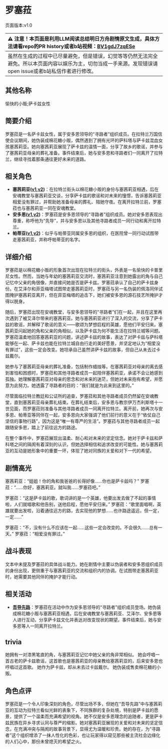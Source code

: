 # 罗塞菈
页面版本:v1.0
 

| :warning: 注意！本页面是利用LLM阅读总结明日方舟剧情原文生成，具体方法请看repo的PR history或者b站视频：[BV1gdJ7zqESe](https://www.bilibili.com/video/BV1gdJ7zqESe/)         |
|:----------------------------|
| 虽然在生成的过程中已尽量避免，但是错误，幻觉等等仍然无法完全避免。所以本页面内容以娱乐为主，切勿当成一手来源。发现错误请open issue或者b站私信作者进行修改。|



## 其他名称
愉快的小贩;萨卡兹女性
## 简要介绍
罗塞菈是一名萨卡兹女性，属于安多恩领导的“寻路者”组织成员。在拉特兰万国信使会议期间，她伪装成棉花糖小贩，偶然遇到了拥有光环的萨科塔与萨卡兹混血女孩塞茜莉亚。她向塞茜莉亚展现了萨卡兹的温情一面，分享了故乡的歌谣，并参与了塞茜莉亚母亲的葬礼准备。事件结束后，她与安多恩和寻路者们一同离开了拉特兰，继续寻找着那条通往更好未来的道路。
## 相关角色
-   **塞茜莉亚([v1](extended_char_sai_qian_li_ya.md),[v2](../char_v3/extended_char_sai_qian_li_ya.md))**：在拉特兰街头以棉花糖小贩的身份与塞茜莉亚相遇，后在安魂教堂与塞茜莉亚交谈，分享萨卡兹的歌谣和对未来的憧憬，告诉塞茜莉亚相爱没有罪过，并帮助她准备母亲的葬礼、陪她守夜。在离开拉特兰前，罗塞菈也与塞茜莉亚一同在安魂教堂。
-   **安多恩([v1](extended_char_an_duo_en.md),[v2](../char_v3/extended_char_an_duo_en.md))**：罗塞菈是安多恩领导的“寻路者”组织成员。她对安多恩表现出尊重，称呼他为“先导”，并与安多恩以及其他寻路者成员一同行动和离开拉特兰。
-   **帕蒂亚([v1](extended_char_pa_di_ya.md),[v2](../char_v3/extended_char_pa_di_ya.md))**：似乎与帕蒂亚同属安多恩的组织，在医院曾一同行动试图带走塞茜莉亚，并称呼帕蒂亚的名字。
## 详细介绍
罗塞菈是以棉花糖小贩的形象首次出现在拉特兰的街头，外表是一名愉快的卡普里尼女性。然而，当她与年幼的塞茜莉亚交流时，塞茜莉亚注意到她露出的角与自己记忆中父亲的角很像，并直接问她是否是萨卡兹。罗塞菈承认了自己的萨卡兹身份。在艾泽尔和菲亚梅塔试图带走塞茜莉亚时，罗塞菈与另一名伪装的佩洛同伴试图掩护塞茜莉亚离开，但在菲亚梅塔的追击下，她们被安多恩的源石技艺所掩护才得以脱身。

随后，罗塞菈出现在安魂教堂，与安多恩领导的“寻路者”们在一起，并且在这里再次遇到了被艾泽尔带来的塞茜莉亚。她与塞茜莉亚进行了深入的交流，分享了萨卡兹的歌谣，并解释了歌谣的意义——歌颂为梦想启程的英雄，愿他们平安归来。塞茜莉亚问起她的角和父亲的角相似，以及萨卡兹为何不能生活在拉特兰城等问题。罗塞菈温柔地回答塞茜莉亚的问题，讲述萨卡兹的故事，表达了对萨卡兹与萨科塔能够在一起、萨卡兹也能在拉特兰城自由行走的美好愿景，并坚定地认为“相爱没有罪过”，这些一定会改变。她坦承自己虽然讲萨卡兹的故事，但自己从未去过卡兹戴尔。

她参与了塞茜莉亚母亲的葬礼准备，包括制作蜡烛等。在塞茜莉亚对母亲的离去感到害怕和困惑时，罗塞菈和其他寻路者成员一起陪伴塞茜莉亚，承诺不会让她感到孤独。她理解塞茜莉亚对母亲的思念和对未来的迷茫，但她对未来抱有希望，并愿意为此努力。她透露了寻路者的目的：“我们就是为此来到这里的。”

尽管面临拉特兰教廷和公证所的追查，罗塞菈和其他寻路者成员仍然留在安魂教堂，直到塞茜莉亚母亲葬礼结束。在葬礼结束后，安多恩与教宗伊万杰利斯塔十一世见面，而罗塞菈则准备与其他寻路者成员一同离开拉特兰。离开前，她再次与安多恩、帕蒂亚等同伴在一起，安多恩向大家强调了他们前行的意义在于“依仗自己坚信的事物行路”，因为这是“唯一有尊严的生活”。罗塞菈与其他寻路者成员一起跟随安多恩，踏上了前往远方的路途。

在整个事件中，罗塞菈展现出温柔、耐心和对未来的坚定信念。她对于萨卡兹和萨科塔之间的隔阂有着深刻的认识，但她选择相信和追求改变的可能性。她与塞茜莉亚的互动是她形象中的重要一环，体现了她对同族的关爱和对下一代的希望。
## 剧情高光
塞茜莉亚：“姐姐！你的角和我爸爸的长得好像......你也是萨卡兹吗？”
罗塞菈：“......你好，塞茜莉亚。就叫我......罗塞菈吧。”

罗塞菈：“这是萨卡兹的歌，歌词讲的是一个英雄，他要出发去做了不起的事情啦，人们就唱歌和他告别，送他启程，愿他平安归来。”
罗塞菈：“歌里面唱啊，英雄就要出发啦，沿着通往远方的路，去实现他的梦想......也许路途遥远，但一定，一定......”

罗塞菈：“不，没有什么不应该在一起......这些一定会改变的。不会很久......总有一天。”
罗塞菈：“相爱没有罪过。”
## 战斗表现
文本中未提及罗塞菈的具体战斗能力。她在剧情中主要以伪装者和安多恩组织成员的身份出现，更侧重于与塞茜莉亚的交流和组织内的协调。在试图带走塞茜莉亚时，她需要其他同伴的掩护才能行动。
## 相关活动
-   **[吾导先路](../stories/act16side.md)**：罗塞菈在活动中作为安多恩领导的“寻路者”组织成员登场。她伪装成棉花糖小贩与塞茜莉亚相遇，后在安魂教堂与塞茜莉亚、艾泽尔、安多恩等人进行互动，分享萨卡兹文化并表达对改变现状的期望。事件结束后，她与安多恩等人一同离开拉特兰。
## trivia
她拥有一对漆黑笔直的角，与塞茜莉亚记忆中她父亲的角非常相似。
她会哼唱一首古老的萨卡兹歌谣，这首歌也是塞茜莉亚的母亲教给塞茜莉亚的，后来安多恩也哼唱过这首歌。
她作为萨卡兹，却从未去过卡兹戴尔。
她伪装成售卖棉花糖的小贩。
## 角色点评
罗塞菈是一个令人印象深刻的角色，尽管出场不多，但她在“吾导先路”中与塞茜莉亚的互动为拉特兰看似光鲜的表象下，不同族群的复杂处境，特别是萨卡兹的愿景，提供了一个温柔而充满希望的视角。她不仅是安多恩理念的追随者，更是萨卡兹民族在异乡寻求认同与尊严的缩影。她对塞茜莉亚展现的关爱和对未来的坚定信念，在充满冲突与隔阂的故事背景下，显得尤为温暖和珍贵。她的存在，为“寻路者”这个组织增添了一抹人性化的色彩，也让玩家得以窥见那些被主流社会边缘化的人们心中，那份未曾熄灭的希望之火。